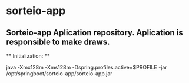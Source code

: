 # sorteio-app

## Sorteio-app Aplication repository. Aplication is responsible to make draws.

** Initialization: **

java -Xmx128m -Xms128m -Dspring.profiles.active=$PROFILE -jar /opt/springboot/sorteio-app/sorteio-app.jar
